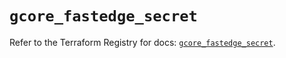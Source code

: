 # `gcore_fastedge_secret`

Refer to the Terraform Registry for docs: [`gcore_fastedge_secret`](https://registry.terraform.io/providers/g-core/gcore/0.31.1/docs/resources/fastedge_secret).
